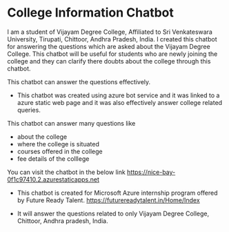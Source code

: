 <h1>College Information Chatbot</h1>
   
   I am a student of Vijayam Degree College, Affiliated to Sri Venkateswara University, Tirupati, Chittoor, Andhra Pradesh, India.  I created this chatbot for answering the questions which are asked about the Vijayam Degree College.  This chatbot will be useful for students who are newly joining the college and they can clarify there doubts about the college through this chatbot.  
   
   
   This chatbot can answer the questions effectively.
   
  -  This chatbot was created using azure bot service and it was linked to a azure static web page and it was also effectively answer college related queries.

This chatbot can answer many questions like 
- about the college
- where the college is situated
- courses offered in the college
- fee details of the colllege

You can visit the chatbot in the below link 
https://nice-bay-0f1c97410.2.azurestaticapps.net

- This chatbot is created for Microsoft Azure internship program offered by  Future Ready Talent.
   https://futurereadytalent.in/Home/Index 

- It will answer the questions related to only Vijayam Degree College, Chittoor, Andhra pradesh, India.
